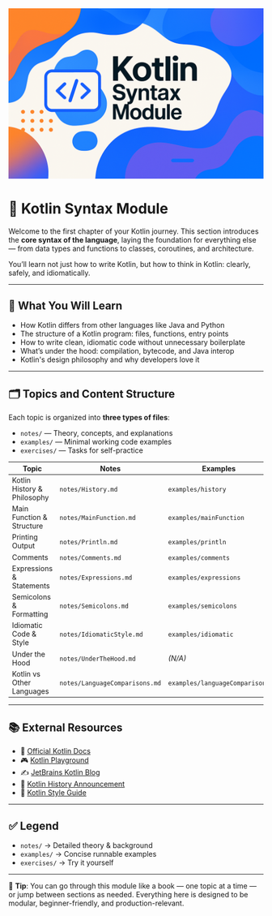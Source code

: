 <div align="center">
  <picture>
    <source media="(prefers-color-scheme: dark)" srcset="../../../../../../images/Textbook.png">
    <img alt="Gradle Logo" src="../../../../../../images/SyntaxModule.png">
  </picture>
</div>

# 🧠 Kotlin Syntax Module

Welcome to the first chapter of your Kotlin journey. This section introduces the **core syntax of the language**, laying the foundation for everything else — from data types and functions to classes, coroutines, and architecture.

You’ll learn not just how to write Kotlin, but how to think in Kotlin: clearly, safely, and idiomatically.

---

## 📘 What You Will Learn

- How Kotlin differs from other languages like Java and Python
- The structure of a Kotlin program: files, functions, entry points
- How to write clean, idiomatic code without unnecessary boilerplate
- What’s under the hood: compilation, bytecode, and Java interop
- Kotlin's design philosophy and why developers love it

---

## 🗂️ Topics and Content Structure

Each topic is organized into **three types of files**:

- `notes/` — Theory, concepts, and explanations
- `examples/` — Minimal working code examples
- `exercises/` — Tasks for self-practice

| Topic                       | Notes                          | Examples                       | Exercises                       |
|----------------------------|----------------------------------|--------------------------------|---------------------------------|
| Kotlin History & Philosophy| `notes/History.md`              | `examples/history`             | `exercises/history`             |
| Main Function & Structure  | `notes/MainFunction.md`         | `examples/mainFunction`        | `exercises/mainFunction`        |
| Printing Output            | `notes/Println.md`              | `examples/println`             | `exercises/println`             |
| Comments                   | `notes/Comments.md`             | `examples/comments`            | `exercises/comment`             |
| Expressions & Statements   | `notes/Expressions.md`          | `examples/expressions`         | `exercises/expressions`         |
| Semicolons & Formatting    | `notes/Semicolons.md`           | `examples/semicolons`          | `exercises/semicolons`          |
| Idiomatic Code & Style     | `notes/IdiomaticStyle.md`       | `examples/idiomatic`           | `exercises/idiomatic`           |
| Under the Hood             | `notes/UnderTheHood.md`         | *(N/A)*                        | *(N/A)*                         |
| Kotlin vs Other Languages  | `notes/LanguageComparisons.md`  | `examples/languageComparisons` | `exercises/languageComparisons` |

---

## 📚 External Resources

- 🔗 [Official Kotlin Docs](https://kotlinlang.org/docs/home.html)
- 🎮 [Kotlin Playground](https://play.kotlinlang.org/)
- ✍️ [JetBrains Kotlin Blog](https://blog.jetbrains.com/kotlin/)
- 📜 [Kotlin History Announcement](https://blog.jetbrains.com/kotlin/2011/07/hello-world-2/)
- 📏 [Kotlin Style Guide](https://kotlinlang.org/docs/coding-conventions.html)

---

## ✅ Legend

- `notes/` → Detailed theory & background
- `examples/` → Concise runnable examples
- `exercises/` → Try it yourself

---

📌 **Tip**: You can go through this module like a book — one topic at a time — or jump between sections as needed. Everything here is designed to be modular, beginner-friendly, and production-relevant.
